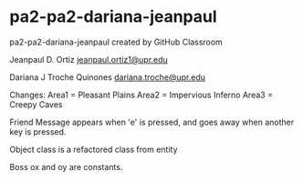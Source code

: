 # pa2-pa2-dariana-jeanpaul
pa2-pa2-dariana-jeanpaul created by GitHub Classroom


Jeanpaul D. Ortiz
jeanpaul.ortiz1@upr.edu
 
Dariana J Troche Quinones
dariana.troche@upr.edu


Changes:
Area1 = Pleasant Plains
Area2 = Impervious Inferno
Area3 = Creepy Caves

Friend Message appears when 'e' is pressed, and goes away when another key is pressed.

Object class is a refactored class from entity

Boss ox and oy are constants. 



